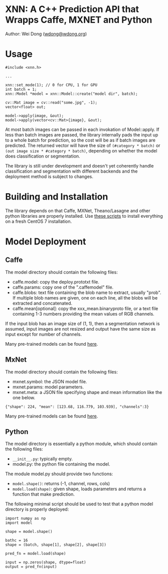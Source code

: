 XNN: A C++ Prediction API that Wrapps Caffe, MXNET and Python
=============================================================

Author: Wei Dong (wdong@wdong.org)

# Usage
```
#include <xnn.h>

...

xnn::set_mode(1); // 0 for CPU, 1 for GPU
int batch = 1;
xnn::Model *model = xnn::Model::create("model dir", batch);

cv::Mat image = cv::read("some.jpg", -1);
vector<float> out;

model->apply(image, &out);
model->apply(vector<cv::Mat>{image}, &out); 
```

At most batch images can be passed in each invokation of Model::apply.
If less than batch images are passed, the library internally pads the
input up to a whole batch for prediction, so the cost will be as if
batch images are predicted.
The returned vector will have the size of `(#category * batch)` or
`(out image size * #category * batch)`,
depending on whether the model does classification or
segmentation.


The library is still under development and doesn't yet coherently handle
classification and segmentation with different backends and the deployment
method is subject to changes.

# Building and Installation

The library depends on that Caffe, MXNet, Theano/Lasagne and other python
libraries are properly installed.  Use [these scripts](https://github.com/aaalgo/centos7-deep)
to install everything on a fresh CentOS 7 installation.

# Model Deployment
## Caffe
The model directory should contain the following files:
- caffe.model: copy the deploy.prototxt file.
- caffe.params: copy one of the ".caffemodel" file.
- caffe.blobs: text file containing the blob name to extract, usually "prob".  If multiple blob names are given, one on each line, all the blobs will be extracted and concatenated.
- caffe.mean[optional]: copy the xxx_mean.binaryproto file, or a text file containing 1-3 numbers providing the mean values of RGB channels.

If the input blob has an image size of (1, 1), then a segmentation
network is assumed, input images are not resized and output have
the same size as input except for number of channels.

Many pre-trained models can be found [here](https://github.com/BVLC/caffe/wiki/Model-Zoo).

## MxNet
The model directory should contain the following files:
- mxnet.symbol: the JSON model file.
- mxnet.params: model parameters.
- mxnet.meta: a JSON file specifying shape and mean information like the one below.
```
{"shape": 224, "mean": [123.68, 116.779, 103.939], "channels":3}
```

Many pre-trained models can be found [here](https://github.com/dmlc/mxnet-model-gallery).

## Python
The model directory is essentially a python module, which should contain the following files:
- `__init__.py`: typically empty.
- model.py: the python file containing the model.

The module model.py should provide two functions:

- `model.shape()`: returns (-1, channel, rows, cols)
- `model.load(shape)`: given shape, loads parameters and returns a function
that make prediction.

The following minimal script should be used to test that
a python model directory is properly deployed:

```
import numpy as np
import model

shape = model.shape()

bathc = 16
shape = (batch, shape[1], shape[2], shape[3])

pred_fn = model.load(shape)

input = np.zeros(shape, dtype=float)
output = pred_fn(input)
```
